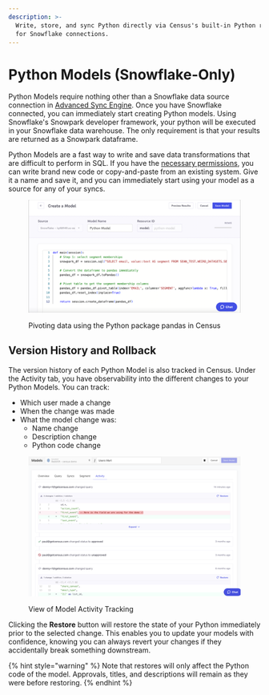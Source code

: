 ```yaml
---
description: >-
  Write, store, and sync Python directly via Census's built-in Python repository
  for Snowflake connections.
---
```


# Python Models (Snowflake-Only)

Python Models require nothing other than a Snowflake data source connection in [Advanced Sync Engine](../../../sources/overview.md#sync-engines). Once you have Snowflake connected, you can immediately start creating Python models. Using Snowflake's Snowpark developer framework, your python will be executed in your Snowflake data warehouse. The only requirement is that your results are returned as a Snowpark dataframe.

Python Models are a fast way to write and save data transformations that are difficult to perform in SQL. If you have the [necessary permissions](../../security-and-privacy/workspaces-and-access-controls.md), you can write brand new code or copy-and-paste from an existing system. Give it a name and save it, and you can immediately start using your model as a source for any of your syncs.

<figure><img src="../../../.gitbook/assets/screely-1682711256950.png" alt="Pivoting data using the Python package pandas in Census"><figcaption><p>Pivoting data using the Python package pandas in Census</p></figcaption></figure>

## Version History and Rollback

The version history of each Python Model is also tracked in Census. Under the Activity tab, you have observability into the different changes to your Python Models. You can track:

* Which user made a change
* When the change was made
* What the model change was:
  * Name change
  * Description change
  * Python code change

<figure><img src="../../../.gitbook/assets/image (5).png" alt=""><figcaption><p>View of Model Activity Tracking</p></figcaption></figure>

Clicking the **Restore** button will restore the state of your Python immediately prior to the selected change. This enables you to update your models with confidence, knowing you can always revert your changes if they accidentally break something downstream.

{% hint style="warning" %}
Note that restores will only affect the Python code of the model. Approvals, titles, and descriptions will remain as they were before restoring.
{% endhint %}
